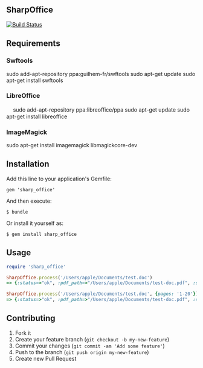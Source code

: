 ## SharpOffice

[![Build Status](https://travis-ci.org/SharpV/sharp_office.png?branch=master)](https://travis-ci.org/SharpV/sharp_office)

## Requirements

### Swftools

  sudo add-apt-repository ppa:guilhem-fr/swftools
  sudo apt-get update
  sudo apt-get install swftools

### LibreOffice
　 
  sudo add-apt-repository ppa:libreoffice/ppa 
  sudo apt-get update
  sudo apt-get install libreoffice

### ImageMagick

  sudo apt-get install imagemagick libmagickcore-dev

## Installation

Add this line to your application's Gemfile:

    gem 'sharp_office'

And then execute:

    $ bundle

Or install it yourself as:

    $ gem install sharp_office

## Usage

``` ruby
require 'sharp_office'

SharpOffice.process('/Users/apple/Documents/test.doc')
=> {:status=>"ok", :pdf_path=>"/Users/apple/Documents/test-doc.pdf", :swf_path=>"/Users/apple/Documents/test-doc.swf", :cover_path=>"/Users/apple/Documents/test-doc.png"} 

SharpOffice.process('/Users/apple/Documents/test.doc', {pages: '1-20'})
=> {:status=>"ok", :pdf_path=>"/Users/apple/Documents/test-doc.pdf", :swf_path=>"/Users/apple/Documents/test-doc.swf", :cover_path=>"/Users/apple/Documents/test-doc.png"} 

```

## Contributing

1. Fork it
2. Create your feature branch (`git checkout -b my-new-feature`)
3. Commit your changes (`git commit -am 'Add some feature'`)
4. Push to the branch (`git push origin my-new-feature`)
5. Create new Pull Request
